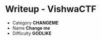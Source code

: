 # **Writeup - VishwaCTF**

* Category **CHANGEME** <!-- challenge category -->
* Name **Change me** <!-- challenge name -->
* Difficulty **GODLIKE**
